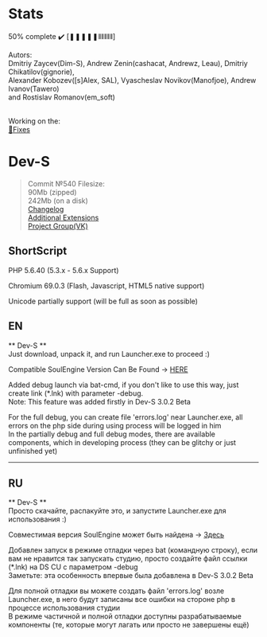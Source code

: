 # Stats
50% complete :heavy_check_mark:
[❚❚❚❚❚⫴⫴⫴⫴⫴]

Autors:<br>
Dmitriy Zaycev(Dim-S), Andrew Zenin(cashacat, Andrewz, Leau), Dmitriy Chikatilov(gignorie), 
<br>Alexander Kobozev([s]Alex, SAL), Vyascheslav Novikov(Manofjoe), Andrew Ivanov(Tawero)
<br> and Rostislav Romanov(em_soft)

<br>Working on  the:
<br><a href="https://github.com/KashaketCompany/Dev-S/projects/1">:wrench:Fixes</a>
# Dev-S
>Commit №540 Filesize:
<br>90Mb (zipped)
<br>242Mb (on a disk)
<br><a href="https://github.com/KashaketCompany/Dev-S/releases">Changelog</a>
<br><a href="https://github.com/KashaketCompany/Dev-S-Exts">Additional Extensions</a>
<br><a href="https://vk.com/kashaket">Project Group(VK)</a>
## ShortScript
PHP 5.6.40 (5.3.x - 5.6.x Support)

Chromium 69.0.3 (Flash, Javascript, HTML5 native support)

Unicode partially support (will be full as soon as possible)
## EN
** Dev-S **
<br>Just download, unpack it, and run Launcher.exe to proceed :)

Compatible SoulEngine Version Can Be Found -> <a href="https://github.com/KashaketCompany/soulengine">HERE</a>

Added debug launch via bat-cmd, if you don't like to use this way, just create link (*.lnk) with parameter -debug.
<br>Note: This feature was added firstly in Dev-S 3.0.2 Beta

For the full debug, you can create file 'errors.log' near Launcher.exe, all errors on the  php side during using process will be logged in him
<br>In the partially debug and full debug modes, there are available components, which in developing process (they can be glitchy or just unfinished yet)

---

## RU
** Dev-S **
<br>Просто скачайте, распакуйте это, и запустите Launcher.exe для использования :)

Совместимая версия SoulEngine может быть найдена -> <a href="https://github.com/KashaketCompany/soulengine">Здесь</a>

Добавлен запуск в режиме отладки через bat (командную строку), если вам не нравится так запускать студию, просто создайте файл ссылки (*.lnk) на DS CU с параметром -debug
<br>Заметьте: эта особенность впервые была добавлена в Dev-S 3.0.2 Beta

Для полной отладки вы можете создать файл 'errors.log' возле Launcher.exe, в него будут записаны все ошибки на стороне php в процессе использования студии
<br>В режиме частичной и полной отладки доступны разрабатываемые компоненты (те, которые могут лагать или просто не завершены ещё)
